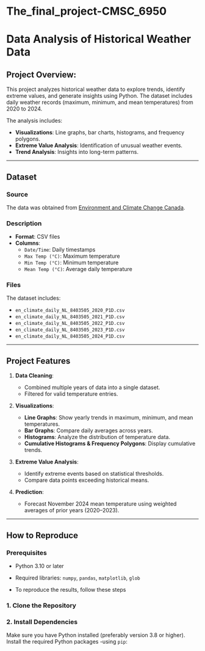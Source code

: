 # The_final_project-CMSC_6950
# Data Analysis of Historical Weather Data
## **Project Overview:**

This project analyzes historical weather data to explore trends, identify extreme values, and generate insights using Python. The dataset includes daily weather records (maximum, minimum, and mean temperatures) from 2020 to 2024.

The analysis includes:
- **Visualizations**: Line graphs, bar charts, histograms, and frequency polygons.
- **Extreme Value Analysis**: Identification of unusual weather events.
- **Trend Analysis**: Insights into long-term patterns.

---

## **Dataset**
### **Source**
The data was obtained from [Environment and Climate Change Canada](https://climate.weather.gc.ca/historical_data/search_historic_data_e.html).

### **Description**
- **Format**: CSV files
- **Columns**:
  - `Date/Time`: Daily timestamps
  - `Max Temp (°C)`: Maximum temperature
  - `Min Temp (°C)`: Minimum temperature
  - `Mean Temp (°C)`: Average daily temperature

### **Files**
The dataset includes:
- `en_climate_daily_NL_8403505_2020_P1D.csv`
- `en_climate_daily_NL_8403505_2021_P1D.csv`
- `en_climate_daily_NL_8403505_2022_P1D.csv`
- `en_climate_daily_NL_8403505_2023_P1D.csv`
- `en_climate_daily_NL_8403505_2024_P1D.csv`

---

## **Project Features**
1. **Data Cleaning**:
   - Combined multiple years of data into a single dataset.
   - Filtered for valid temperature entries.

2. **Visualizations**:
   - **Line Graphs**: Show yearly trends in maximum, minimum, and mean temperatures.
   - **Bar Graphs**: Compare daily averages across years.
   - **Histograms**: Analyze the distribution of temperature data.
   - **Cumulative Histograms & Frequency Polygons**: Display cumulative trends.

3. **Extreme Value Analysis**:
   - Identify extreme events based on statistical thresholds.
   - Compare data points exceeding historical means.

4. **Prediction**:
   - Forecast November 2024 mean temperature using weighted averages of prior years (2020–2023).

---

## **How to Reproduce**
### **Prerequisites**
- Python 3.10 or later
- Required libraries: `numpy`, `pandas`, `matplotlib`, `glob`

- To reproduce the results, follow these steps
### 1. Clone the Repository
### 2. Install Dependencies
Make sure you have Python installed (preferably version 3.8 or higher). Install the required Python packages
-using `pip`:

